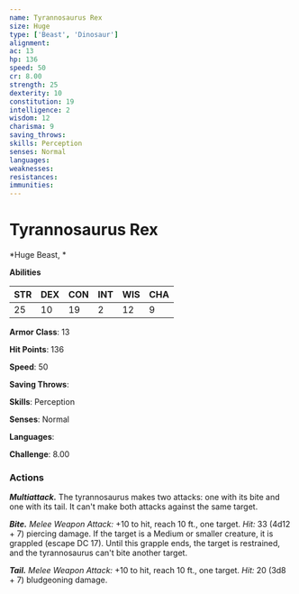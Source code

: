 ```yaml
---
name: Tyrannosaurus Rex
size: Huge
type: ['Beast', 'Dinosaur']
alignment: 
ac: 13
hp: 136
speed: 50
cr: 8.00
strength: 25
dexterity: 10
constitution: 19
intelligence: 2
wisdom: 12
charisma: 9
saving_throws: 
skills: Perception
senses: Normal
languages: 
weaknesses:
resistances:
immunities:
---
```


# Tyrannosaurus Rex

*Huge Beast, *

**Abilities**

| STR | DEX | CON | INT | WIS | CHA |
| --- | --- | --- | --- | --- | --- |
| 25 | 10 | 19 | 2 | 12 | 9 |

**Armor Class**: 13

**Hit Points**: 136

**Speed**: 50

**Saving Throws**: 

**Skills**: Perception

**Senses**: Normal

**Languages**: 

**Challenge**: 8.00


### Actions
***Multiattack.*** The tyrannosaurus makes two attacks: one with its bite and one with its tail. It can't make both attacks against the same target. 

***Bite.*** *Melee Weapon Attack:* +10 to hit, reach 10 ft., one target. *Hit:* 33 (4d12 + 7) piercing damage. If the target is a Medium or smaller creature, it is grappled (escape DC 17). Until this grapple ends, the target is restrained, and the tyrannosaurus can't bite another target. 

***Tail.*** *Melee Weapon Attack:* +10 to hit, reach 10 ft., one target. *Hit:* 20 (3d8 + 7) bludgeoning damage.
